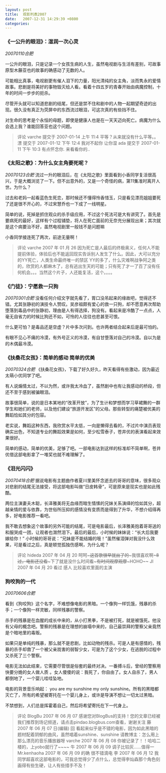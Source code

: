 ```yaml
---
layout: post
title:  观影列表2007
date:   2007-12-31 14:29:39 +0800
categories:
---
```

### 《一公升的眼泪》：湿润一次心灵
*20070110合肥*

一公升的眼泪，只是记录一个女孩生病的人生，虽然电视剧与生活有差别，可故事原型木藤亚也的故事的确感动了无数的人。

可能相比真事，电视剧更有催人泪下的力量，阳光清纯的女主角，淡而隽永的爱情故事。悲剧是将美好的事物毁灭给人看。看着十四五岁的青春开始由病魔控制，十年的时间一步步的扼杀。

尽管开头就可以知道悲剧的结尾，但还是禁不住和剧中的人物一起期望奇迹的出现。很久没有真正为荧屏中的东西流过眼泪，可这次真的有些挡不住。

对生命的思考是个永恒的母题，即使是健康人也是在一天天迈向死亡。病魔为什么会选上我？谁能回答亚也这个问题。
> 评论
> varche
> 提交于 2007-01-14 上午 11:4
> 平等？从来就没有什么平等。。
> 漂
> 提交于 2007-01-12 下午 12:4
> 我对不起你 让你湿
> ada
> 提交于 2007-01-11 下午 10:3
> 有点怀念你. 来看看你的..

### 《太阳之歌》：为什么女主角要死呢？
*20070123合肥*
流过一升的眼泪后，在《太阳之歌》里面看到小香同学复活很高兴，于是大概浏览了一下。但不出意外的，又是一个奇怪的病，第11集准时离开人世。为什么？

过去和老妈一起看蓝色生死恋，那时候还不懂得怜香惜玉，只是看见漂亮姐姐要死了还是很不开心的，不过宋慧乔也一下成了一线明星。

简单的说，死掉是抓住观众的杀手级应用，不过这个死法可是大有讲究了。首先是要病死的最好，这样有个过程铺垫，将人在死亡面前的无奈充分展现出来；其次就是这个病要治不好，虽然电视剧里一般钱不是问题嘛

小香同学接连死了两次，前途无量啊！

> 评论
> varche
> 2007 年 01 月 26
> 因为死亡是人最后的终极奥义，任何人不能提前体验，体验后也不能返回现实告诉别人发生了什么。因此，大可以充分的YY死亡，人类生命最终唯一的禁区
> YY的多了，什么灾难啊战争阿之类的，欣赏的人都麻木了，总有逃出生天的可能；只有死了才一了百了没有任何机会。。。当然这个片子，人还能复活，这个。。。。

### 《门徒》：宁愿救一只狗
*20070301合肥*
没看任何介绍文字就先看了，胃口没吊起来的缘故吧，觉得还不错。尤其张静初的演技令人赞叹。吴彦祖颇有爱心的救一只狗，却不愿意再次帮助堕落到毒品中的张静初，理由是人有得选择，狗没有。看起来是冷酷了一点点，人毫无自省力的时候比狗还不如，可怜的人往往也悲甚至可恨。

什么更可怕？是毒品还是空虚？片中多次问到。也许两者结合起来后是最可怕的。

有眼不见心不痛的冷漠，有外号正义的冷漠，有自甘堕落对自己的冷漠。自以为是的木偶最冷漠。

### 《扶桑花女孩》：简单的感动 简单的优美
*20070324合肥*
《扶桑花女孩》，下载了好久好久，昨天看得有些激动，因为最近太萌小优同学了吧。

有人说煽情太过，不以为然，或许我太冷血了，虽然剧中也有让我感动的桥段，但还不至于感到被骗眼泪。

故事很简单，说的是日本某地的“改革开放”，为了生计和梦想而学习草裙舞的一群学生和她们的老师，以及他们建设“旅游开发区”的父母。那些转型的痛楚被优美的舞蹈恰如其分的包容。

老实说，舞蹈这种东西，我欣赏水平太低，一向是懒得去看的，不过片中演员表现确实出色，不知道专业的舞蹈效果是如何，至少松雪泰子，苍井优的表演看起来效果很好。

简单的感动，简单的优美，足够了吧。一部电影达到这样的标准却不简单啊，苍井优借这部电影拿了一堆奖也就不难理解了。

### 《泪光闪闪》
*20070418合肥*
据说电影有主题曲作者夏川里美怀念逝去的哥哥的意味，很多观众对悲剧的结尾无法接受，将这部电影叫做“日皮韩骨”，可是原来是现实也是如此残酷。

两位主演妻夫木聪，长泽雅美将无血缘而暗生情愫的兄妹关系演绎的恰如其分，超越亲情的爱与依靠，为世俗所压抑的感情没有变质而是得到了升华，不想介绍得再多，好电影推荐一看吧。

我不敢去想象这个故事的另外可能的结尾，可是电影最后，长泽雅美抱着哥哥送的和服哭成一团，让观者也潸然泪下。最后的最后，小时候的妹妹说：“长大后我要嫁给你！” 小时候的哥哥说：“兄妹是不能结婚的哦！”虽然催泪弹对我没什么效果，可是看过之后，真是顿觉孤独伤感啊，为什么呢？

> 评论
> hideda
> 2007 年 04 月 20
> 呵呵~~~这首歌很早就出了的~~~我很喜欢啊~~~8过，电影还没看~~~下了就是没什么时间看~~~有时间观摩观摩~~~HOHO~~
> JI
> 2007 年 04 月 20
> 看过 感人 比较喜欢里面的主演

### 狗咬狗的一代

*20070606合肥*

看到《狗咬狗》这个名字，不难想像电影的黑暗。一个像狗一样饥饿，残暴的杀手；一个像狗一样灵敏，同样残暴的警察。

杀手的残暴是在血腥的成长中来的，从小打黑拳，不是被打死，就是被饿死。他没有父母的概念吧。警察的残暴是在理想的崩塌中来的，自己最崇拜的警察父亲竟然是个暗地里的毒贩。

如果只是单纯的残暴，那么就不是悲剧，比如动物的残杀。可是人是有感情的，残暴的杀手却救了一个被父亲戕害的弱智少女，可是为了这个少女，在逃脱的过程中又杀死了三个警察。

电影无法如此结束，它需要尽管很是俗套的最终对决。一番搏斗后，曾经的警察用快要分娩的女人做人质 。女人傻傻的说：我死了，你自由了。女人自杀了，男人都倒地了，一个婴儿哇哇坠地。

电影的背景音乐响起： you are my sunshine my only sunshine。所有的黑暗都灭亡了，所有的希望被寄托在一个婴儿身上，或许是导演不想让一切太过黑暗。

不禁想到，人们总是挥霍着自己，然后将希望寄托在下一代身上。

> 评论
> BlogBu
> 2007 年 06 月 07
> 感谢您对BlogBus的支持！您的文章已经被我们推荐到场记频道，请点击pindao.blogbus.com查看，谢谢关注
> 藤
> 2007 年 06 月 07 日(编辑) 回
> 看起来似乎是不错的电影，因为如此黑暗的题材配着阴郁的曲风，虽然唱着sunshine、sunshine
> 请教博主：怎么用上那么漂亮的音乐播放器呀
> varche
> 2007 年 06 月 08
> 你被记录了！！哈哈二楼的，上yobo就行了~~~~
> 牛
> 2007 年 06 月 09
> 调子比较灰……值得一
> Mr.kenhaoha
> 2007 年 06 月 09
> 的确 很不错滴电
> 李
> 2007 年 06 月 12
> 我同学超喜欢这部电影的，可我总觉得少了点什么，总觉得李灿森那个角色刻画得有些生硬，让人有些措手不及！
